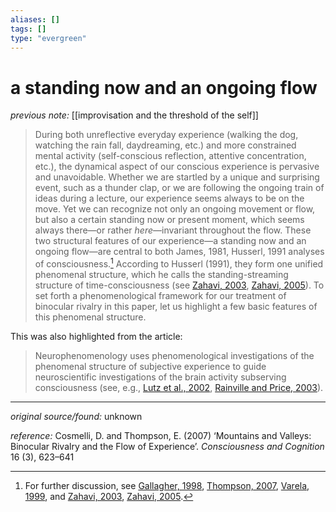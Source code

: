 ```yaml
---
aliases: []
tags: []
type: "evergreen"
---
```


# a standing now and an ongoing flow

_previous note:_ [[improvisation and the threshold of the self]]

> During both unreflective everyday experience (walking the dog, watching the rain fall, daydreaming, etc.) and more constrained mental activity (self-conscious reflection, attentive concentration, etc.), the dynamical aspect of our conscious experience is pervasive and unavoidable. Whether we are startled by a unique and surprising event, such as a thunder clap, or we are following the ongoing train of ideas during a lecture, our experience seems always to be on the move. Yet we can recognize not only an ongoing movement or flow, but also a certain standing now or present moment, which seems always there—or rather *here*—invariant throughout the flow. These two structural features of our experience—a standing now and an ongoing flow—are central to both James, 1981, Husserl, 1991 analyses of consciousness.[^1] According to Husserl (1991), they form one unified phenomenal structure, which he calls the standing-streaming structure of time-consciousness (see [Zahavi, 2003](https://www.sciencedirect.com/science/article/pii/S1053810007000694?via%3Dihub#bib91), [Zahavi, 2005](https://www.sciencedirect.com/science/article/pii/S1053810007000694?via%3Dihub#bib92)). To set forth a phenomenological framework for our treatment of binocular rivalry in this paper, let us highlight a few basic features of this phenomenal structure.

[^1]: For further discussion, see [Gallagher, 1998](https://www.sciencedirect.com/science/article/pii/S1053810007000694#bib31), [Thompson, 2007](https://www.sciencedirect.com/science/article/pii/S1053810007000694#bib75), [Varela, 1999](https://www.sciencedirect.com/science/article/pii/S1053810007000694#bib85), and [Zahavi, 2003](https://www.sciencedirect.com/science/article/pii/S1053810007000694#bib91), [Zahavi, 2005](https://www.sciencedirect.com/science/article/pii/S1053810007000694#bib92).


This was also highlighted from the article: 

> Neurophenomenology uses phenomenological investigations of the phenomenal structure of subjective experience to guide neuroscientific investigations of the brain activity subserving consciousness (see, e.g., [Lutz et al., 2002](https://www.sciencedirect.com/science/article/pii/S1053810007000694?via%3Dihub#bib59), [Rainville and Price, 2003](https://www.sciencedirect.com/science/article/pii/S1053810007000694?via%3Dihub#bib69)).


---

_original source/found:_ unknown

_reference:_ Cosmelli, D. and Thompson, E. (2007) ‘Mountains and Valleys: Binocular Rivalry and the Flow of Experience’. _Consciousness and Cognition_ 16 (3), 623–641



